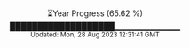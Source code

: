 <p align="center">
⏳Year Progress (65.62 %) <br>
███████████████████▁▁▁▁▁▁▁▁▁▁▁ <br>
<sub>Updated: Mon, 28 Aug 2023 12:31:41 GMT</sub>
</p>

